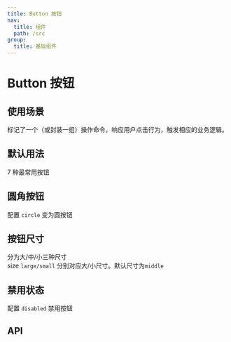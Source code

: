```yaml
---
title: Button 按钮
nav:
  title: 组件
  path: /src
group:
  title: 基础组件
---
```


# Button 按钮

## 使用场景

标记了一个（或封装一组）操作命令，响应用户点击行为，触发相应的业务逻辑。

## 默认用法

7 种最常用按钮
<code src="./demo/base.tsx"></code>

## 圆角按钮

配置 `circle` 变为圆按钮
<code src="./demo/circle.tsx"></code>

## 按钮尺寸

<!-- 自定义宽高配置不同尺寸按钮。 -->

分为大/中/小三种尺寸  
size `large/small` 分别对应大/小尺寸。默认尺寸为`middle`
<code src="./demo/size.tsx"></code>

## 禁用状态

配置 `disabled` 禁用按钮
<code src="./demo/disabled.tsx"></code>

## API

<API id="Button"></API>
